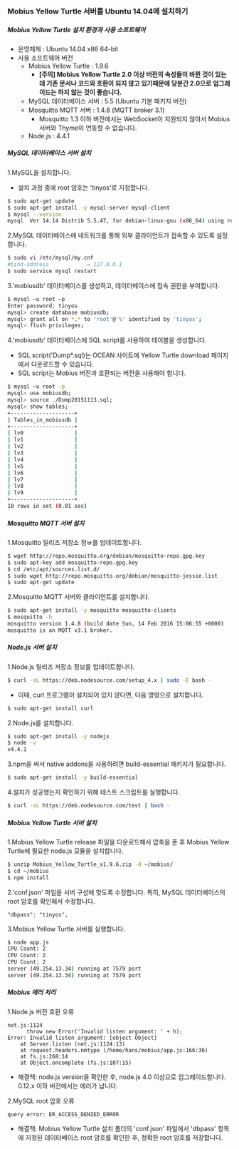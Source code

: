 ### Mobius Yellow Turtle 서버를 Ubuntu 14.04에 설치하기

##### Mobius Yellow Turtle 설치 환경과 사용 소프트웨어

* 운영체제 : Ubuntu 14.04 x86 64-bit
* 사용 소프트웨어 버전
  - Mobius Yellow Turtle : 1.9.6
    - **[주의] Mobius Yellow Turtle 2.0 이상 버전의 속성들이 바뀐 것이 있는데 기존 문서나 코드와 호환이 되지 않고 있기때문에 당분간 2.0으로 업그레이드는 하지 않는 것이 좋습니다.**
  - MySQL 데이터베이스 서버 : 5.5 (Ubuntu 기본 패키지 버전)
  - Mosquitto MQTT 서버 : 1.4.8 (MQTT broker 3.1)
    - Mosquitto 1.3 이하 버전에서는 WebSocket이 지원되지 않아서 Mobius 서버와 Thyme이 연동할 수 없습니다.
  - Node.js : 4.4.1

##### MySQL 데이터베이스 서버 설치

1.MySQL을 설치합니다. 
  - 설치 과정 중에 root 암호는 'tinyos'로 지정합니다. 
```sh
$ sudo apt-get update 
$ sudo apt-get install -y mysql-server mysql-client 
$ mysql --version
mysql  Ver 14.14 Distrib 5.5.47, for debian-linux-gnu (x86_64) using readline 6.3
```

2.MySQL 데이터베이스에 네트워크를 통해 외부 클라이언트가 접속할 수 있도록 설정합니다. 
```sh
$ sudo vi /etc/mysql/my.cnf 
#bind-address            = 127.0.0.1 
$ sudo service mysql restart 
```

3.'mobiusdb' 데이터베이스를  생성하고, 데이터베이스에 접속 권한을 부여합니다.
```sh
$ mysql –u root –p 
Enter password: tinyos 
mysql> create database mobiusdb; 
mysql> grant all on *.* to 'root'@'%' identified by 'tinyos'; 
mysql> flush privileges; 
```

4.'mobiusdb' 데이터베이스에 SQL script를 사용하여 테이블을 생성합니다. 
  - SQL script('Dump*.sql)는 OCEAN 사이트에 Yellow Turtle download 페이지에서 다운로드할 수 있습니다. 
  - SQL script는 Mobius 버전과 호환되는 버전을 사용해야 합니다.
```sh
$ mysql –u root -p 
mysql> use mobiusdb; 
mysql> source ./Dump20151113.sql; 
mysql> show tables; 
+--------------------+
| Tables_in_mobiusdb |
+--------------------+
| lv0                |
| lv1                |
| lv2                |
| lv3                |
| lv4                |
| lv5                |
| lv6                |
| lv7                |
| lv8                |
| lv9                |
+--------------------+
10 rows in set (0.01 sec)
```

##### Mosquitto MQTT 서버 설치

1.Mosquitto 릴리즈 저장소 정ㅂ를 업데이트합니다.
```sh
$ wget http://repo.mosquitto.org/debian/mosquitto-repo.gpg.key
$ sudo apt-key add mosquitto-repo.gpg.key
$ cd /etc/apt/sources.list.d/
$ sudo wget http://repo.mosquitto.org/debian/mosquitto-jessie.list
$ sudo apt-get update
```

2.Mosquitto MQTT 서버와 클라이언트를 설치합니다. 
```sh
$ sudo apt-get install -y mosquitto mosquitto-clients 
$ mosquitto -h
mosquitto version 1.4.8 (build date Sun, 14 Feb 2016 15:06:55 +0000)
mosquitto is an MQTT v3.1 broker.
```

##### Node.js 서버 설치

1.Node.js 릴리즈 저장소 정보를 업데이트합니다.
```sh
$ curl -sL https://deb.nodesource.com/setup_4.x | sudo -E bash - 
```
  - 이때, curl 프로그램이 설치되어 있지 않다면, 다음 명령으로 설치합니다.
```sh
$ sudo apt-get install curl
```

2.Node.js를 설치합니다.
```sh
$ sudo apt-get install -y nodejs 
$ node -v
v4.4.1
```

3.npm을 써서 native addons을 사용하려면 build-essential 패키지가 필요합니다.  
```sh
$ sudo apt-get install -y build-essential 
```

4.설치가 성공했는지 확인하기 위해 테스트 스크립트를 실행합니다.
```sh
$ curl -sL https://deb.nodesource.com/test | bash -
```

##### Mobius Yellow Turtle 서버 설치

1.Mobius Yellow Turtle release 파일을 다운로드해서 압축을 푼 후 Mobius Yellow Turtle에 필요한 node.js 모듈을 설치합니다. 
```sh
$ unzip Mobius_Yellow_Turtle_v1.9.6.zip -d ~/mobius/ 
$ cd ~/mobius 
$ npm install 
```

2.'conf.json' 파일을 서버 구성에 맞도록 수정합니다. 특히, MySQL 데이터베이스의 root 암호를 확인해서 수정합니다.

    "dbpass": "tinyos", 

3.Mobius Yellow Turtle 서버를 실행합니다. 
```sh
$ node app.js 
CPU Count: 2
CPU Count: 2
CPU Count: 2
server (49.254.13.34) running at 7579 port
server (49.254.13.34) running at 7579 port
```

##### Mobius 에러 처리

1.Node.js 버전 호환 오류
```
net.js:1124 
      throw new Error('Invalid listen argument: ' + h); 
Error: Invalid listen argument: [object Object] 
    at Server.listen (net.js:1124:13) 
    at request.headers.nmtype (/home/hans/mobius/app.js:166:36) 
    at fs.js:268:14 
    at Object.oncomplete (fs.js:107:15) 
```
  - 해결책: node.js version을 확인한 후, node.js 4.0 이상으로 업그레이드합니다. 0.12.x 이하 버전에서는 에러가 납니다.

2.MySQL root 암호 오류
```
query error: ER_ACCESS_DENIED_ERROR 
```
  - 해결책: Mobius Yellow Turtle 설치 폴더의 'conf.json' 파일에서 'dbpass' 항목에 지정된 데이터베이스 root 암호를 확인한 후, 정확한 root 암호를 저장합니다. 
